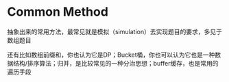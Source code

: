 # Common Method

抽象出来的常用方法，最常见就是模拟（simulation）去实现题目的要求，多见于数组题目

还有比如数组前缀和，你也认为它是DP；Bucket桶，你也可以认为它也是一种数据结构/排序算法；归并，是比较常见的一种分治思想；buffer缓存，也是常用的遍历手段


